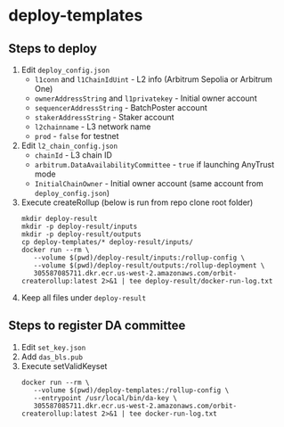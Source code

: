 # deploy-templates

## Steps to deploy
1. Edit `deploy_config.json`
   - `l1conn` and `l1ChainIdUint` - L2 info (Arbitrum Sepolia or Arbitrum One)
   - `ownerAddressString` and `l1privatekey` - Initial owner account
   - `sequencerAddressString` - BatchPoster account
   - `stakerAddressString` - Staker account
   - `l2chainname` - L3 network name
   - `prod` - `false` for testnet
2. Edit `l2_chain_config.json`
   - `chainId` - L3 chain ID
   - `arbitrum.DataAvailabilityCommittee` - `true` if launching AnyTrust mode
   - `InitialChainOwner` - Initial owner account (same account from `deploy_config.json`)
3. Execute createRollup (below is run from repo clone root folder)
   ```
   mkdir deploy-result
   mkdir -p deploy-result/inputs
   mkdir -p deploy-result/outputs
   cp deploy-templates/* deploy-result/inputs/
   docker run --rm \
      --volume $(pwd)/deploy-result/inputs:/rollup-config \
      --volume $(pwd)/deploy-result/outputs:/rollup-deployment \
      305587085711.dkr.ecr.us-west-2.amazonaws.com/orbit-createrollup:latest 2>&1 | tee deploy-result/docker-run-log.txt
   ```
4. Keep all files under `deploy-result`

## Steps to register DA committee
1. Edit `set_key.json`
2. Add `das_bls.pub`
3. Execute setValidKeyset
   ```
   docker run --rm \
      --volume $(pwd)/deploy-templates:/rollup-config \
      --entrypoint /usr/local/bin/da-key \
      305587085711.dkr.ecr.us-west-2.amazonaws.com/orbit-createrollup:latest 2>&1 | tee docker-run-log.txt
   ```